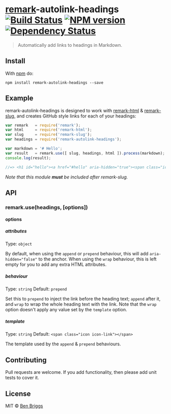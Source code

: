 # [remark]-autolink-headings [![Build Status](https://travis-ci.org/ben-eb/remark-autolink-headings.svg?branch=master)][ci] [![NPM version](https://badge.fury.io/js/remark-autolink-headings.svg)][npm] [![Dependency Status](https://gemnasium.com/ben-eb/remark-autolink-headings.svg)][deps]

> Automatically add links to headings in Markdown.


## Install

With [npm](https://npmjs.org/package/remark-autolink-headings) do:

```
npm install remark-autolink-headings --save
```


## Example

remark-autolink-headings is designed to work with
[remark-html][html] & [remark-slug][slug], and creates GitHub style links for
each of your headings:

```js
var remark   = require('remark');
var html     = require('remark-html');
var slug     = require('remark-slug');
var headings = require('remark-autolink-headings');

var markdown = '# Hello';
var result   = remark.use([ slug, headings, html ]).process(markdown);
console.log(result);

//=> <h1 id="hello"><a href="#hello" aria-hidden="true"><span class="icon icon-link"></span></a>Hello</h1>
```

*Note that this module* ***must*** *be included after remark-slug.*


## API

### remark.use(headings, [options])

#### options

##### attributes

Type: `object`

By default, when using the `append` or `prepend` behaviour, this will add
`aria-hidden="false"` to the anchor. When using the `wrap` behaviour, this is
left empty for you to add any extra HTML attributes.

##### behaviour

Type: `string`
Default: `prepend`

Set this to `prepend` to inject the link before the heading text; `append` after
it, and `wrap` to wrap the whole heading text with the link. Note that the
`wrap` option doesn't apply any value set by the `template` option.

##### template

Type: `string`
Default: `<span class="icon icon-link"></span>`

The template used by the `append` & `prepend` behaviours.


## Contributing

Pull requests are welcome. If you add functionality, then please add unit tests
to cover it.


## License

MIT © [Ben Briggs](http://beneb.info)


[ci]:      https://travis-ci.org/ben-eb/remark-autolink-headings
[deps]:    https://gemnasium.com/ben-eb/remark-autolink-headings
[npm]:     http://badge.fury.io/js/remark-autolink-headings
[html]:    https://github.com/wooorm/remark-html
[remark]:  https://github.com/wooorm/remark
[slug]:    https://github.com/wooorm/remark-slug

